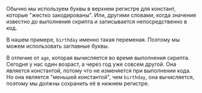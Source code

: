 Обычно мы используем буквы в верхнем регистре для констант, которые "жестко закодированы". Или, другими словами, когда значение известно до выполнения скрипта и записывается непосредственно в код.

В нашем примере, `birthday` именно такая переменая. Поэтому мы можем использовать заглавные буквы.

В отличие от `age`, которая вычисляется во время выполнения скрипта. Сегодня у нас один возраст, а через год уже совсем другой. Она является константой, потому что не изменяется при выполнении кода. Но она является "меньшей константой", чем `birthday`, она вычисляется, поэтому мы должны сохранить её в нижнем регистре.
